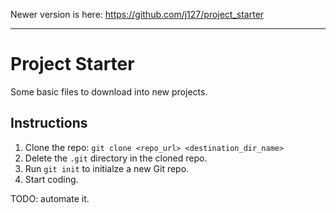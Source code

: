 Newer version is here: https://github.com/j127/project_starter

---

# Project Starter

Some basic files to download into new projects.

## Instructions

1. Clone the repo: `git clone <repo_url> <destination_dir_name>`
2. Delete the `.git` directory in the cloned repo.
3. Run `git init` to initialze a new Git repo.
4. Start coding.

TODO: automate it.
